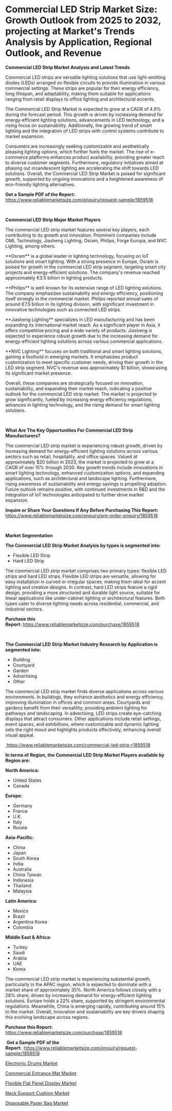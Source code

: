<p><h1>Commercial LED Strip Market Size: Growth Outlook from 2025 to 2032, projecting at Market's Trends Analysis by Application, Regional Outlook, and Revenue</h1></p><p><strong>Commercial LED Strip Market Analysis and Latest Trends</strong></p>
<p><p>Commercial LED strips are versatile lighting solutions that use light-emitting diodes (LEDs) arranged on flexible circuits to provide illumination in various commercial settings. These strips are popular for their energy efficiency, long lifespan, and adaptability, making them suitable for applications ranging from retail displays to office lighting and architectural accents.</p><p>The Commercial LED Strip Market is expected to grow at a CAGR of 4.9% during the forecast period. This growth is driven by increasing demand for energy-efficient lighting solutions, advancements in LED technology, and a rising focus on sustainability. Additionally, the growing trend of smart lighting and the integration of LED strips with control systems contribute to market expansion. </p><p>Consumers are increasingly seeking customizable and aesthetically pleasing lighting options, which further fuels the market. The rise of e-commerce platforms enhances product availability, providing greater reach to diverse customer segments. Furthermore, regulatory initiatives aimed at phasing out incandescent lighting are accelerating the shift towards LED solutions. Overall, the Commercial LED Strip Market is poised for significant growth, supported by ongoing innovations and a heightened awareness of eco-friendly lighting alternatives.</p></p>
<p><strong>Get a Sample PDF of the Report:&nbsp;</strong> <a href="https://www.reliablemarketsize.com/enquiry/request-sample/1859518?utm_campaign=2095&utm_medium=2&utm_source=Github&utm_content=ia&utm_term=04042025&utm_id=commercial-led-strip">https://www.reliablemarketsize.com/enquiry/request-sample/1859518</a></p>
<p>&nbsp;</p>
<p><strong>Commercial LED Strip Major Market Players</strong></p>
<p><p>The commercial LED strip market features several key players, each contributing to its growth and innovation. Prominent companies include OML Technology, Jiasheng Lighting, Osram, Philips, Forge Europa, and NVC Lighting, among others.</p><p>**Osram** is a global leader in lighting technology, focusing on IoT solutions and smart lighting. With a strong presence in Europe, Osram is poised for growth in the commercial LED strip segment, targeting smart city projects and energy-efficient solutions. The company's revenue reached approximately €3.5 billion in lighting products.</p><p>**Philips** is well-known for its extensive range of LED lighting solutions. The company emphasizes sustainability and energy efficiency, positioning itself strongly in the commercial market. Philips reported annual sales of around €7.5 billion in its lighting division, with significant investment in innovative technologies such as connected LED strips.</p><p>**Jiasheng Lighting** specializes in LED manufacturing and has been expanding its international market reach. As a significant player in Asia, it offers competitive pricing and a wide variety of products. Jiasheng is expected to experience robust growth due to the increasing demand for energy-efficient lighting solutions across various commercial applications.</p><p>**NVC Lighting** focuses on both traditional and smart lighting solutions, gaining a foothold in emerging markets. It emphasizes product customization to meet specific customer needs, driving their growth in the LED strip segment. NVC's revenue was approximately $1 billion, showcasing its significant market presence.</p><p>Overall, these companies are strategically focused on innovation, sustainability, and expanding their market reach, indicating a positive outlook for the commercial LED strip market. The market is projected to grow significantly, fueled by increasing energy efficiency regulations, advances in lighting technology, and the rising demand for smart lighting solutions.</p></p>
<p>&nbsp;</p>
<p><strong>What Are The Key Opportunities For Commercial LED Strip Manufacturers?</strong></p>
<p><p>The commercial LED strip market is experiencing robust growth, driven by increasing demand for energy-efficient lighting solutions across various sectors such as retail, hospitality, and office spaces. Valued at approximately $20 billion in 2023, the market is projected to grow at a CAGR of over 15% through 2030. Key growth trends include innovations in smart lighting technology, enhanced customization options, and expanding applications, such as architectural and landscape lighting. Furthermore, rising awareness of sustainability and energy savings is propelling adoption. Future outlook remains positive, with continued investments in R&D and the integration of IoT technologies anticipated to further drive market expansion.</p></p>
<p><strong>Inquire or Share Your Questions If Any Before Purchasing This Report:</strong> <a href="https://www.reliablemarketsize.com/enquiry/pre-order-enquiry/1859518?utm_campaign=2095&utm_medium=2&utm_source=Github&utm_content=ia&utm_term=04042025&utm_id=commercial-led-strip">https://www.reliablemarketsize.com/enquiry/pre-order-enquiry/1859518</a></p>
<p>&nbsp;</p>
<p><strong>Market Segmentation</strong></p>
<p><strong>The Commercial LED Strip Market Analysis by types is segmented into:</strong></p>
<p><ul><li>Flexible LED Strip</li><li>Hard LED Strip</li></ul></p>
<p><p>The commercial LED strip market comprises two primary types: flexible LED strips and hard LED strips. Flexible LED strips are versatile, allowing for easy installation in curved or irregular spaces, making them ideal for accent lighting and creative designs. In contrast, hard LED strips feature a rigid design, providing a more structured and durable light source, suitable for linear applications like under-cabinet lighting or architectural features. Both types cater to diverse lighting needs across residential, commercial, and industrial sectors.</p></p>
<p><strong>Purchase this Report:&nbsp;</strong><a href="https://www.reliablemarketsize.com/purchase/1859518?utm_campaign=2095&utm_medium=2&utm_source=Github&utm_content=ia&utm_term=04042025&utm_id=commercial-led-strip">https://www.reliablemarketsize.com/purchase/1859518</a></p>
<p>&nbsp;</p>
<p><strong>The Commercial LED Strip Market Industry Research by Application is segmented into:</strong></p>
<p><ul><li>Building</li><li>Courtyard</li><li>Garden</li><li>Advertising</li><li>Other</li></ul></p>
<p><p>The commercial LED strip market finds diverse applications across various environments. In buildings, they enhance aesthetics and energy efficiency, improving illumination in offices and common areas. Courtyards and gardens benefit from their versatility, providing ambient lighting for pathways and landscaping. In advertising, LED strips create eye-catching displays that attract consumers. Other applications include retail settings, event spaces, and exhibitions, where customizable and dynamic lighting sets the right mood and highlights products effectively, enhancing overall visual appeal.</p></p>
<p><a href="https://www.reliablemarketsize.com/commercial-led-strip-r1859518?utm_campaign=2095&utm_medium=2&utm_source=Github&utm_content=ia&utm_term=04042025&utm_id=commercial-led-strip">&nbsp;https://www.reliablemarketsize.com/commercial-led-strip-r1859518</a></p>
<p><strong>In terms of Region, the Commercial LED Strip Market Players available by Region are:</strong></p>
<p>
    <p> <strong> North America: </strong>
        <ul>
            <li>United States</li>
            <li>Canada</li>
        </ul>
        </p> 
    <p> <strong> Europe: </strong>
        <ul>
            <li>Germany</li>
            <li>France</li>
            <li>U.K.</li>
            <li>Italy</li>
            <li>Russia</li>
        </ul>
        </p> 
    <p> <strong> Asia-Pacific: </strong>
        <ul>
            <li>China</li>
            <li>Japan</li>
            <li>South Korea</li>
            <li>India</li>
            <li>Australia</li>
            <li>China Taiwan</li>
            <li>Indonesia</li>
            <li>Thailand</li>
            <li>Malaysia</li>
        </ul>
        </p> 
    <p> <strong> Latin America: </strong>
        <ul>
            <li>Mexico</li>
            <li>Brazil</li>
            <li>Argentina Korea</li>
            <li>Colombia</li>
        </ul>
        </p> 
    <p> <strong> Middle East & Africa: </strong>
        <ul>
            <li>Turkey</li>
            <li>Saudi</li>
            <li>Arabia</li>
            <li>UAE</li>
            <li>Korea</li>
        </ul>
    </p>
    </p>
<p><p>The commercial LED strip market is experiencing substantial growth, particularly in the APAC region, which is expected to dominate with a market share of approximately 35%. North America follows closely with a 28% share, driven by increasing demand for energy-efficient lighting solutions. Europe holds a 22% share, supported by stringent environmental regulations. Meanwhile, China is emerging rapidly, contributing around 15% to the market. Overall, innovation and sustainability are key drivers shaping this evolving landscape across regions.</p></p>
<p><strong>Purchase this Report: </strong><a href="https://www.reliablemarketsize.com/purchase/1859518?utm_campaign=2095&utm_medium=2&utm_source=Github&utm_content=ia&utm_term=04042025&utm_id=commercial-led-strip">https://www.reliablemarketsize.com/purchase/1859518</a></p>
<p>&nbsp;<strong>Get a Sample PDF of the Report:&nbsp;&nbsp;</strong><a href="https://www.reliablemarketsize.com/enquiry/request-sample/1859518?utm_campaign=2095&utm_medium=2&utm_source=Github&utm_content=ia&utm_term=04042025&utm_id=commercial-led-strip">https://www.reliablemarketsize.com/enquiry/request-sample/1859518</a></p>
<p><strong></strong></p>
<p><p><a href="https://github.com/tandyorandby/Market-Research-Report-List-1/blob/main/electronic-drums-market.md?utm_campaign=2095&utm_medium=2&utm_source=Github&utm_content=ia&utm_term=04042025&utm_id=commercial-led-strip">Electronic Drums Market</a></p><p><a href="https://github.com/abararybar2x/Market-Research-Report-List-1/blob/main/commercial-entrance-mat-market.md?utm_campaign=2095&utm_medium=2&utm_source=Github&utm_content=ia&utm_term=04042025&utm_id=commercial-led-strip">Commercial Entrance Mat Market</a></p><p><a href="https://github.com/parthplagaf6/Market-Research-Report-List-1/blob/main/flexible-flat-panel-display-market.md?utm_campaign=2095&utm_medium=2&utm_source=Github&utm_content=ia&utm_term=04042025&utm_id=commercial-led-strip">Flexible Flat Panel Display Market</a></p><p><a href="https://github.com/estaykaleslo/Market-Research-Report-List-1/blob/main/neck-support-cushion-market.md?utm_campaign=2095&utm_medium=2&utm_source=Github&utm_content=ia&utm_term=04042025&utm_id=commercial-led-strip">Neck Support Cushion Market</a></p><p><a href="https://github.com/janskudiony/Market-Research-Report-List-1/blob/main/disposable-paper-bag-market.md?utm_campaign=2095&utm_medium=2&utm_source=Github&utm_content=ia&utm_term=04042025&utm_id=commercial-led-strip">Disposable Paper Bag Market</a></p></p>